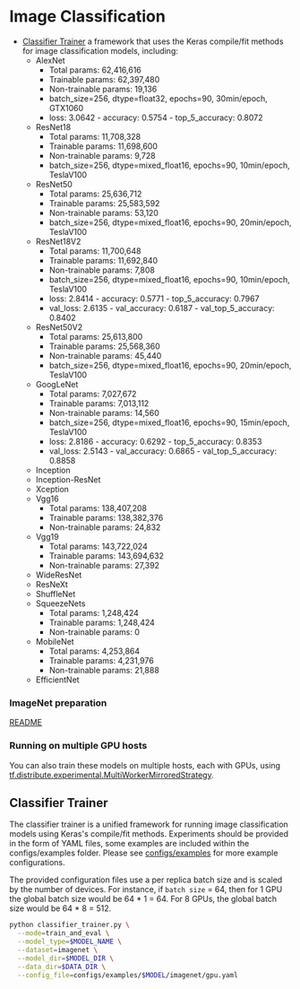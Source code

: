 # Image Classification

* [Classifier Trainer](#classifier-trainer) a framework that uses the Keras
compile/fit methods for image classification models, including:
  * AlexNet
    * Total params: 62,416,616
    * Trainable params: 62,397,480
    * Non-trainable params: 19,136
    * batch_size=256, dtype=float32, epochs=90, 30min/epoch, GTX1060
    * loss: 3.0642 - accuracy: 0.5754 - top_5_accuracy: 0.8072
  * ResNet18
    * Total params: 11,708,328
    * Trainable params: 11,698,600
    * Non-trainable params: 9,728
    * batch_size=256, dtype=mixed_float16, epochs=90, 10min/epoch, TeslaV100
  * ResNet50
    * Total params: 25,636,712
    * Trainable params: 25,583,592
    * Non-trainable params: 53,120
    * batch_size=256, dtype=mixed_float16, epochs=90, 20min/epoch, TeslaV100
  * ResNet18V2
    * Total params: 11,700,648
    * Trainable params: 11,692,840
    * Non-trainable params: 7,808
    * batch_size=256, dtype=mixed_float16, epochs=90, 10min/epoch, TeslaV100
    * loss: 2.8414 - accuracy: 0.5771 - top_5_accuracy: 0.7967
    * val_loss: 2.6135 - val_accuracy: 0.6187 - val_top_5_accuracy: 0.8402
  * ResNet50V2
    * Total params: 25,613,800
    * Trainable params: 25,568,360
    * Non-trainable params: 45,440
    * batch_size=256, dtype=mixed_float16, epochs=90, 20min/epoch, TeslaV100
  * GoogLeNet
    * Total params: 7,027,672
    * Trainable params: 7,013,112
    * Non-trainable params: 14,560
    * batch_size=256, dtype=mixed_float16, epochs=90, 15min/epoch, TeslaV100
    * loss: 2.8186 - accuracy: 0.6292 - top_5_accuracy: 0.8353
    * val_loss: 2.5143 - val_accuracy: 0.6865 - val_top_5_accuracy: 0.8858
  * Inception
  * Inception-ResNet
  * Xception
  * Vgg16
    * Total params: 138,407,208
    * Trainable params: 138,382,376
    * Non-trainable params: 24,832
  * Vgg19
    * Total params: 143,722,024
    * Trainable params: 143,694,632
    * Non-trainable params: 27,392
  * WideResNet
  * ResNeXt
  * ShuffleNet
  * SqueezeNets
    * Total params: 1,248,424
    * Trainable params: 1,248,424
    * Non-trainable params: 0
  * MobileNet
    * Total params: 4,253,864
    * Trainable params: 4,231,976
    * Non-trainable params: 21,888
  * EfficientNet

### ImageNet preparation

[README](./imagenet/README.md)

### Running on multiple GPU hosts

You can also train these models on multiple hosts, each with GPUs, using
[tf.distribute.experimental.MultiWorkerMirroredStrategy](https://www.tensorflow.org/api_docs/python/tf/distribute/experimental/MultiWorkerMirroredStrategy).

## Classifier Trainer

The classifier trainer is a unified framework for running image classification
models using Keras's compile/fit methods. Experiments should be provided in the
form of YAML files, some examples are included within the configs/examples
folder. Please see [configs/examples](./configs/examples) for more example
configurations.

The provided configuration files use a per replica batch size and is scaled
by the number of devices. For instance, if `batch size` = 64, then for 1 GPU
the global batch size would be 64 * 1 = 64. For 8 GPUs, the global batch size
would be 64 * 8 = 512.

```bash
python classifier_trainer.py \
  --mode=train_and_eval \
  --model_type=$MODEL_NAME \
  --dataset=imagenet \
  --model_dir=$MODEL_DIR \
  --data_dir=$DATA_DIR \
  --config_file=configs/examples/$MODEL/imagenet/gpu.yaml
```
